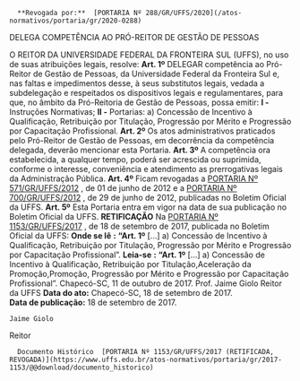       **Revogada por:**  [PORTARIA Nº 288/GR/UFFS/2020](/atos-normativos/portaria/gr/2020-0288) 

   DELEGA COMPETÊNCIA AO PRÓ-REITOR DE GESTÃO DE PESSOAS  

 O REITOR DA UNIVERSIDADE FEDERAL DA FRONTEIRA SUL (UFFS), no uso de suas atribuições legais, resolve:   **Art. 1º** DELEGAR competência ao Pró-Reitor de Gestão de Pessoas, da Universidade Federal da Fronteira Sul e, nas faltas e impedimentos desse, à seus substitutos legais, vedada a subdelegação e respeitados os dispositivos legais e regulamentares, para que, no âmbito da Pró-Reitoria de Gestão de Pessoas, possa emitir: **I -** Instruções Normativas; **II -** Portarias: a) Concessão de Incentivo à Qualificação, Retribuição por Titulação, Progressão por Mérito e Progressão por Capacitação Profissional.   **Art. 2º** Os atos administrativos praticados pelo Pró-Reitor de Gestão de Pessoas, em decorrência da competência delegada, deverão mencionar esta Portaria.   **Art. 3º** A competência ora estabelecida, a qualquer tempo, poderá ser acrescida ou suprimida, conforme o interesse, conveniência e atendimento as prerrogativas legais da Administração Pública.   **Art. 4º** Ficam revogadas a [PORTARIA Nº 571/GR/UFFS/2012](https://www.uffs.edu.br/atos-normativos/portaria/gr/2012-0571)  , de 01 de junho de 2012 e a [PORTARIA Nº 700/GR/UFFS/2012](https://www.uffs.edu.br/atos-normativos/portaria/gr/2012-0700)  , de 29 de junho de 2012, publicadas no Boletim Oficial da UFFS.   **Art. 5º** Esta Portaria entra em vigor na data de sua publicação no Boletim Oficial da UFFS.   **RETIFICAÇÃO**    Na [PORTARIA Nº 1153/GR/UFFS/2017](https://www.uffs.edu.br/atos-normativos/portaria/gr/2017-1153)  , de 18 de setembro de 2017, publicada no Boletim Oficial da UFFS:   **Onde se lê**  **:**  **“Art. 1º** [...] a) Concessão de Incentivo à Qualificação, Retribuição por Titulação, Progressão por Mérito e Progressão por Capacitação Profissional”.   **Leia-se**  **:**  **“Art. 1º** [...] a) Concessão de Incentivo à Qualificação, Retribuição por Titulação,Aceleração da Promoção,Promoção, Progressão por Mérito e Progressão por Capacitação Profissional”.   Chapecó-SC, 11 de outubro de 2017.   Prof. Jaime Giolo Reitor da UFFS    **Data do ato:** Chapecó-SC, 18 de setembro de 2017.   
 **Data de publicação:**  18 de setembro de 2017. 

    Jaime Giolo   
 Reitor 

      Documento Histórico  [PORTARIA Nº 1153/GR/UFFS/2017 (RETIFICADA, REVOGADA)](https://www.uffs.edu.br/atos-normativos/portaria/gr/2017-1153/@@download/documento_historico)     
      